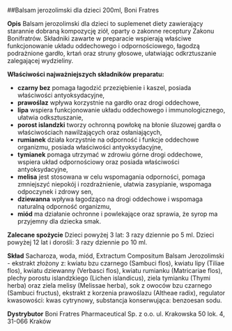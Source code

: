 ##Balsam jerozolimski dla dzieci 200ml, Boni Fratres

**Opis** Balsam jerozolimski dla dzieci to suplemenet diety zawierający starannie dobraną kompozycję ziół, oparty o zakonne receptury Zakonu Bonifratrów. Składniki zawarte w preparacie wspierają właściwe funkcjonowanie układu oddechowego i odpornościowego, łagodzą podrażnione gardło, krtań oraz struny głosowe, ułatwiając odkrztuszanie zalegającej wydzieliny.

**Właściwości najważniejszych składników preparatu:**

- **czarny bez** pomaga łagodzić przeziębienie i kaszel, posiada właściwości antyoksydacyjne,
- **prawoślaz** wpływa korzystnie na gardło oraz drogi oddechowe,
- **lipa** wspiera funkcjonowanie układu oddechowego i immunologicznego, ułatwia odksztuszanie,
- **porost islandzki** tworzy ochronną powłokę na błonie śluzowej gardła o właściwościach nawilżających oraz osłaniających,
- **rumianek** działa korzystnie na odporność i funkcje oddechowe organizmu, posiada właściwości antyoksydacyjne,
- **tymianek** pomaga utrzymać w zdrowiu górne drogi oddechowe, wspiera układ odpornościowy oraz posiada właściwości antyoksydacyjne,
- **melisa** jest stosowana w celu wspomagania odporności, pomaga zmniejszyć niepokój i rozdrażnienie, ułatwia zasypianie, wspomaga odpoczynek i zdrowy sen,
- **dziewanna** wpływa łagodząco na drogi oddechowe i wspomaga naturalną odporność organizmu,
- **miód** ma działanie ochronne i powlekające oraz sprawia, że syrop ma przyjemny dla dziecka smak.

**Zalecane spożycie** Dzieci powyżej 3 lat: 3 razy dziennie po 5 ml. Dzieci powyżej 12 lat i dorośli: 3 razy dziennie po 10 ml.

**Skład** Sacharoza, woda, miód, Extractum Compositum Balsam Jerozolimski - ekstrakt złożony z: kwiatu bzu czarnego (Sambuci flos), kwiatu lipy (Tiliae flos), kwiatu dziewanny (Verbasci flos), kwiatu rumianku (Matricariae flos), plechy porostu islandzkiego (Lichen islandicus), ziela tymianku (Thymi herba) oraz ziela melisy (Melissae herba), sok z owoców bzu czarnego (Sambuci fructus), ekstrakt z korzenia prawoślazu (Altheae radix), regulator kwasowości: kwas cytrynowy, substancja konserwująca: benzoesan sodu.

**Dystrybutor** Boni Fratres Pharmaceutical Sp. z o.o.
ul. Krakowska 50 lok. 4, 31-066 Kraków
